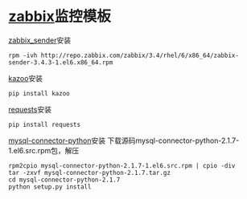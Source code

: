 # [zabbix](https://www.zabbix.com/)监控模板
[zabbix_sender](http://repo.zabbix.com/zabbix/3.4/rhel/6/x86_64/)安装
```shell
rpm -ivh http://repo.zabbix.com/zabbix/3.4/rhel/6/x86_64/zabbix-sender-3.4.3-1.el6.x86_64.rpm
```
[kazoo](http://kazoo.readthedocs.io/en/latest/)安装
```shell
pip install kazoo
```
[requests](http://docs.python-requests.org/en/master/)安装
```shell
pip install requests
```
[mysql-connector-python](https://dev.mysql.com/downloads/connector/python/)安装
下载源码mysql-connector-python-2.1.7-1.el6.src.rpm包，解压
```shell
rpm2cpio mysql-connector-python-2.1.7-1.el6.src.rpm | cpio -div
tar -zxvf mysql-connector-python-2.1.7.tar.gz
cd mysql-connector-python-2.1.7
python setup.py install
```
